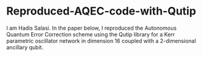 # Reproduced-AQEC-code-with-Qutip
I am Hadis Salasi. In the paper below, I reproduced the Autonomous Quantum Error Correction scheme using the Qutip library for a Kerr parametric oscillator network in dimension 16 coupled with a 2-dimensional ancillary qubit.
